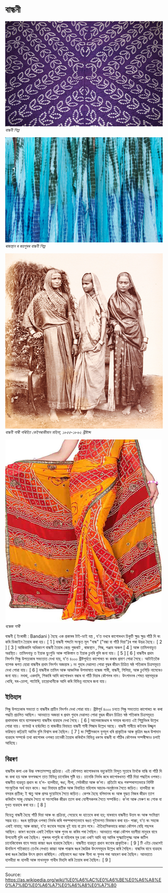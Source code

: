 # বান্ধনী

![](../../images/e89a7db3da1132c5.JPG)
*বান্ধনী শিল্প*

![](../../images/6ddf6e3e262ca73f.jpg)
*ৰাজস্থান ৰ জয়পুৰৰ বান্ধনী শিল্প*

![](../../images/7e9059b69cc274b1.jpg)
*বান্ধনী শাৰী পৰিহিত কেইগৰাকীমান মহিলা, ১৮৫৫-১৮৬২ খ্ৰীষ্টাব্দ*

![](../../images/c5d744e20c2e950f.jpg)
*বন্ধেজ শাৰী*

বান্ধনী ( ইংৰাজী : Bandani ) হৈছে এক প্ৰকাৰৰ টাই-ডাই বস্ত্ৰ , য’ত নখৰে কাপোৰখন চিকুটি ক্ষুদ্ৰ ক্ষুদ্ৰ গাঁঠি দি ৰং কৰি ডিজাইন তৈয়াৰ কৰা হয়। [ 1 ] বান্ধনী শব্দটো সংস্কৃত মূল "বান্ধ" ("বন্ধা বা গাঁঠি দিয়া")ৰ পৰা উদ্ভৱ হৈছে। [ 2 ] [ 3 ] আজিকালি অধিকাংশ বান্ধনী তৈয়াৰ কেন্দ্ৰ গুজৰাট , ৰাজস্থান , সিন্ধ, পঞ্জাব অঞ্চল [ 4 ] আৰু তামিলনাডুত অৱস্থিত। তামিলনাডু ত ইয়াক ছুংগুডি আৰু পাকিস্তান ত ইয়াক চুনৰি বুলি জনা যায়। [ 5 ] [ 6 ] বান্ধনীৰ প্ৰথম নিদৰ্শন সিন্ধু উপত্যকাৰ সভ্যতাত দেখা যায়, য'ত ৪০০০ খ্ৰীষ্টপূৰ্বতে কাপোৰত ৰং কৰাৰ প্ৰমাণ পোৱা গৈছে। আটাইতকৈ ব্যাপক ৰূপত হোৱা বান্ধনীৰ প্ৰথম নিদৰ্শন অজন্তাৰ ১ নং গুহাৰ দেৱালত পোৱা বুদ্ধৰ জীৱন চিত্ৰিত ষষ্ঠ শতিকাৰ চিত্ৰসমূহত দেখা পোৱা যায়। [ 6 ] বান্ধনীক তামিল আৰু আঞ্চলিক উপভাষাত বন্ধেজ শাৰী, বান্ধনী, পিলিয়া, আৰু চুংগিড়ি নামেৰেও জনা যায়। মথৰা, একদলি, শিকাৰি আদি কাপোৰখন বন্ধাৰ বা গাঁঠি দিয়াৰ কৌশলৰ নাম। উৎপাদনৰ শেষত বস্ত্ৰসমূহক খোম্বি, ঘৰ-চোলা, পাটোৰি, চান্দ্ৰোখানীকে আদি কৰি বিভিন্ন নামেৰে জনা যায়।

## ইতিহাস

সিন্ধু উপত্যকাৰ সভ্যতা ত বান্ধনীৰ প্ৰাচীন নিদৰ্শন দেখা পোৱা যায়। খ্ৰীষ্টপূৰ্ব ৪০০০ চনতে সিন্ধু সভ্যতাত কাপোৰত ৰং কৰা পদ্ধতি প্ৰচলিত আছিল। আনহাতে অজন্তা ৰ প্ৰথম গুহাৰ দেৱালত পোৱা বুদ্ধৰ জীৱন চিত্ৰিত ষষ্ঠ শতিকাৰ চিত্ৰসমূহত প্ৰথমবাৰৰ বাবে ব্যাপকৰূপত বান্ধনীৰ ব্যৱহাৰ দেখা গৈছে। [ 6 ] আলেকজেণ্ডাৰ ৰ সময়ৰ ৰচনাত এই শিল্পবিধৰ উল্লেখ পোৱা যায়। বাণভট্ট ৰ হৰ্ষচৰিত ত ৰাজকীয় বিবাহত বান্ধনী শাৰী পিন্ধাৰ উল্লেখ আছে। বান্ধনী শাৰীয়ে কইনাৰ উজ্জ্বল ভৱিষ্যত কঢ়িয়াই আনিব বুলি বিশ্বাস কৰা হৈছিল। [ 7 ] ৰং শিল্পীসকলে যুগযুগ ধৰি প্ৰাকৃতিক আৰু কৃত্ৰিম ৰঙৰ উপাদান ব্যৱহাৰ সম্পৰ্কে তথা কাপোৰৰ ওপৰত চানেকী তৈয়াৰ কৰিবলৈ বিভিন্ন ধৰণৰ বান্ধনী বা গাঁঠিৰ কৌশলৰ সম্পৰীক্ষাও চলাই আহিছে।

## বিৱৰণ

বান্ধনীৰ কলা এক উচ্চ দক্ষতাসম্পন্ন প্ৰক্ৰিয়া। এই কৌশলত কাপোৰখনৰ বহুকেইটা বিন্দুত সূতাৰে টানকৈ বান্ধি বা গাঁঠি দি ৰং কৰা হয় আৰু ফলস্বৰূপে তাত বিভিন্ন চানেকিৰ সৃষ্টি হয়। চানেকি নিৰ্ভৰ কৰে কাপোৰখনত গাঁঠি দিয়া পদ্ধতিৰ ওপৰত। বান্ধনীত ব্যৱহৃত প্ৰধান ৰং হ’ল- হালধীয়া, ৰঙা, নীলা, সেউজীয়া আৰু ক’লা। প্ৰতিটো ৰঙে পৰম্পৰাগতভাৱে নিৰ্দিষ্ট সাংস্কৃতিক অৰ্থ বহন কৰে। ৰঙা বিবাহৰ প্ৰতীক আৰু বিবাহিত মহিলাৰ আচাৰ-অনুষ্ঠানৰ সৈতে জড়িত। হালধীয়া ৰং বসন্তৰ প্ৰতীক; ই ঋতু আৰু প্ৰসৱ দুয়োটাৰে সৈতে জড়িত। কেশৰ হৈছে বলিদানৰ ৰং আৰু যুদ্ধত নিজৰ জীৱন ত্যাগ কৰিবলৈ সাজু যোদ্ধাৰ সৈতে বা সাংসাৰিক জীৱন ত্যাগ কৰা যোগীসকলৰ সৈতে সম্পৰ্কিত। ক’লা আৰু মেৰুণ ৰং শোক বা দুখত ব্যৱহাৰ কৰা হয়। [ 8 ]

যিহেতু বান্ধনী হৈছে গাঁঠি দিয়া আৰু ৰং প্ৰক্ৰিয়া, সেয়েহে ৰং হাতেৰে কৰা হয়; যাৰবাবে বান্ধনীত উত্তম ৰং আৰু সংমিশ্ৰণ সম্ভৱ হয়। ৰঙৰ স্থায়িত্বৰ ওপৰত নিৰ্ভৰ কৰি পৰম্পৰাগতভাবে ৰঙত দুইভাগত বিভাজন কৰা হয়- পাক্কা, য’ত ৰং সহজে এৰাই নাযায়; আৰু কাচ্চা, য’ত ৰংবোৰ সহজে ধুই যায় বা ম্লান পৰে। ঐতিহাসিকভাৱে কাচ্চা কৌশল বেছি পছন্দৰ আছিল। কাৰণ ৰংবোৰ এৰাই গৈছিল আৰু পুনৰ ৰং কৰিব পৰা গৈছিল। আনহাতে পাক্কা কৌশল বয়সীয়া মানুহৰ বাবে উপযোগী বুলি ধৰা হৈছিল। পুৰুষৰ পাগুৰি বা মহিলাৰ মূৰ ঢকা ওৰণি আদি বস্ত্ৰ আদিৰ সুক্ষ্মাতিসুক্ষ্ম আৰু জটিল চানেকিবোৰৰ বাবে সদায় কাচ্চা ৰঙৰ ব্যৱহাৰ হৈছিল। বান্ধনীত ব্যৱহৃত প্ৰধান ৰংবোৰ প্ৰাকৃতিক। [ 9 ] টি এইচ হেণ্ডলেই ঊনবিংশ শতিকাতে তেওঁৰ লেখাত কাচ্চা আৰু পাক্কাৰ ৰঙৰ জৈৱিক উৎসসমূহৰ উল্লেখ কৰি গৈছিল। বান্ধনিৰ বাবে ব্যৱহাৰ কৰা ৰঙৰ জৈৱিক উৎস প্ৰদান কৰিছিল। বেছিভাগে ৰঙা আৰু নীলা ৰং ফুলৰ পৰা আহৰণ কৰা হৈছিল। আনহাতে হালধীয়া ৰং হালধী আৰু মাখনযুক্ত গাখীৰ মিহলি কৰি তৈয়াৰ কৰা হৈছিল। [ 9 ]

---
Source: https://as.wikipedia.org/wiki/%E0%A6%AC%E0%A6%BE%E0%A6%A8%E0%A7%8D%E0%A6%A7%E0%A6%A8%E0%A7%80
